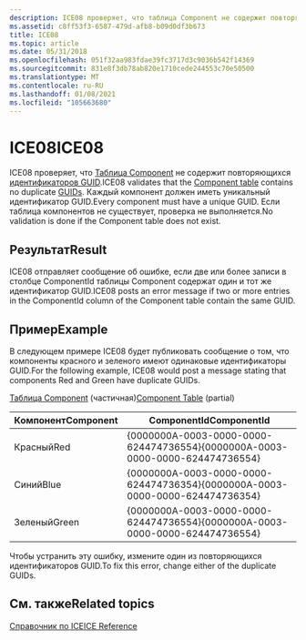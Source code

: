 ```yaml
---
description: ICE08 проверяет, что таблица Component не содержит повторяющихся идентификаторов GUID. Каждый компонент должен иметь уникальный идентификатор GUID. Если таблица компонентов не существует, проверка не выполняется.
ms.assetid: c8ff53f3-6587-479d-afb8-b09d0df3b673
title: ICE08
ms.topic: article
ms.date: 05/31/2018
ms.openlocfilehash: 051f32aa983fdae39fc3717d3c9036b542f14369
ms.sourcegitcommit: 831e8f3db78ab820e1710cede244553c70e50500
ms.translationtype: MT
ms.contentlocale: ru-RU
ms.lasthandoff: 01/08/2021
ms.locfileid: "105663680"
---
```

# <a name="ice08"></a><span data-ttu-id="5de86-105">ICE08</span><span class="sxs-lookup"><span data-stu-id="5de86-105">ICE08</span></span>

<span data-ttu-id="5de86-106">ICE08 проверяет, что [Таблица Component](component-table.md) не содержит повторяющихся [идентификаторов GUID](guid.md).</span><span class="sxs-lookup"><span data-stu-id="5de86-106">ICE08 validates that the [Component table](component-table.md) contains no duplicate [GUIDs](guid.md).</span></span> <span data-ttu-id="5de86-107">Каждый компонент должен иметь уникальный идентификатор GUID.</span><span class="sxs-lookup"><span data-stu-id="5de86-107">Every component must have a unique GUID.</span></span> <span data-ttu-id="5de86-108">Если таблица компонентов не существует, проверка не выполняется.</span><span class="sxs-lookup"><span data-stu-id="5de86-108">No validation is done if the Component table does not exist.</span></span>

## <a name="result"></a><span data-ttu-id="5de86-109">Результат</span><span class="sxs-lookup"><span data-stu-id="5de86-109">Result</span></span>

<span data-ttu-id="5de86-110">ICE08 отправляет сообщение об ошибке, если две или более записи в столбце ComponentId таблицы Component содержат один и тот же идентификатор GUID.</span><span class="sxs-lookup"><span data-stu-id="5de86-110">ICE08 posts an error message if two or more entries in the ComponentId column of the Component table contain the same GUID.</span></span>

## <a name="example"></a><span data-ttu-id="5de86-111">Пример</span><span class="sxs-lookup"><span data-stu-id="5de86-111">Example</span></span>

<span data-ttu-id="5de86-112">В следующем примере ICE08 будет публиковать сообщение о том, что компоненты красного и зеленого имеют одинаковые идентификаторы GUID.</span><span class="sxs-lookup"><span data-stu-id="5de86-112">For the following example, ICE08 would post a message stating that components Red and Green have duplicate GUIDs.</span></span>

<span data-ttu-id="5de86-113">[Таблица Component](component-table.md) (частичная)</span><span class="sxs-lookup"><span data-stu-id="5de86-113">[Component Table](component-table.md) (partial)</span></span>



| <span data-ttu-id="5de86-114">Компонент</span><span class="sxs-lookup"><span data-stu-id="5de86-114">Component</span></span> | <span data-ttu-id="5de86-115">ComponentId</span><span class="sxs-lookup"><span data-stu-id="5de86-115">ComponentId</span></span>                            |
|-----------|----------------------------------------|
| <span data-ttu-id="5de86-116">Красный</span><span class="sxs-lookup"><span data-stu-id="5de86-116">Red</span></span>       | <span data-ttu-id="5de86-117">{0000000A-0003-0000-0000-624474736554}</span><span class="sxs-lookup"><span data-stu-id="5de86-117">{0000000A-0003-0000-0000-624474736554}</span></span> |
| <span data-ttu-id="5de86-118">Синий</span><span class="sxs-lookup"><span data-stu-id="5de86-118">Blue</span></span>      | <span data-ttu-id="5de86-119">{0000000A-0003-0000-0000-624474736354}</span><span class="sxs-lookup"><span data-stu-id="5de86-119">{0000000A-0003-0000-0000-624474736354}</span></span> |
| <span data-ttu-id="5de86-120">Зеленый</span><span class="sxs-lookup"><span data-stu-id="5de86-120">Green</span></span>     | <span data-ttu-id="5de86-121">{0000000A-0003-0000-0000-624474736554}</span><span class="sxs-lookup"><span data-stu-id="5de86-121">{0000000A-0003-0000-0000-624474736554}</span></span> |



 

<span data-ttu-id="5de86-122">Чтобы устранить эту ошибку, измените один из повторяющихся идентификаторов GUID.</span><span class="sxs-lookup"><span data-stu-id="5de86-122">To fix this error, change either of the duplicate GUIDs.</span></span>

## <a name="related-topics"></a><span data-ttu-id="5de86-123">См. также</span><span class="sxs-lookup"><span data-stu-id="5de86-123">Related topics</span></span>

<dl> <dt>

[<span data-ttu-id="5de86-124">Справочник по ICE</span><span class="sxs-lookup"><span data-stu-id="5de86-124">ICE Reference</span></span>](ice-reference.md)
</dt> </dl>

 

 



